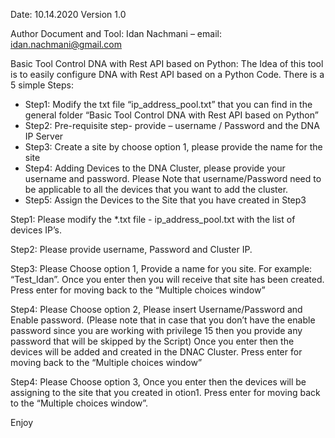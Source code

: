 Date: 10.14.2020
Version 1.0

Author Document and Tool: Idan Nachmani – email: idan.nachmani@gmail.com 

Basic Tool Control DNA with Rest API based on Python:
The Idea of this tool is to easily configure DNA with Rest API based on a Python Code. 
There is a 5 simple Steps:
-	Step1: Modify the txt file “ip_address_pool.txt” that you can find in the general folder “Basic Tool Control DNA with Rest API based on Python” 
-	Step2: Pre-requisite step- provide – username / Password and the DNA IP Server 
-	Step3: Create a site by choose option 1, please provide the name for the site 
-	Step4: Adding Devices to the DNA Cluster, please provide your username and password. 
Please Note that username/Password need to be applicable to all the devices that you want to add the cluster. 
-	Step5: Assign the Devices to the Site that you have created in Step3 

Step1:
Please modify the *.txt file - ip_address_pool.txt with the list of devices IP’s.
 
Step2:
Please provide username, Password and Cluster IP. 
 


Step3:
Please Choose option 1, Provide a name for you site. For example: “Test_Idan”. 
Once you enter then you will receive that site has been created. 
Press enter for moving back to the “Multiple choices window” 
 

Step4:
Please Choose option 2, Please insert Username/Password and Enable password. (Please note that in case that you don’t have the enable password since you are working with privilege 15 then you provide any password that will be skipped by the Script) 
Once you enter then the devices will be added and created in the DNAC Cluster. 
Press enter for moving back to the “Multiple choices window” 
 

Step4:
Please Choose option 3, 
Once you enter then the devices will be assigning to the site that you created in otion1. 
Press enter for moving back to the “Multiple choices window”. 


Enjoy 

